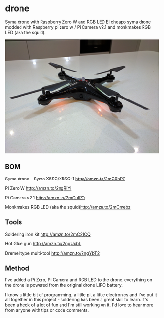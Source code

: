 # drone
Syma drone with Raspberry Zero W and RGB LED
El cheapo syma drone modded with Raspberry pi zero w / Pi Camera v2.1 and monkmakes RGB LED (aka the squid).

![Drone](/img/fly_pi_final_result.jpg?raw=true "Drone")

## BOM
Syma drone - Syma X5SC/X5SC-1 http://amzn.to/2mC9hP7

Pi Zero W http://amzn.to/2ngRIYi

Pi Camera v2.1 http://amzn.to/2mCuIPO

Monkmakes RGB LED (aka the squid)http://amzn.to/2mCmebz

## Tools
Soldering iron kit http://amzn.to/2mC21CQ

Hot Glue gun http://amzn.to/2ngUxbL

Dremel type multi-tool http://amzn.to/2ngYbT2

## Method
I've added a Pi Zero, Pi Camera and RGB LED to the drone. everything on the drone is powered from the original drone LIPO battery.

I know a little bit of programming, a little pi, a little electronics and I've put it all together in this project - soldering has been a great skill to learn. It's been a heck of a lot of fun and I'm still working on it. I'd love to hear more from anyone with tips or code comments.


